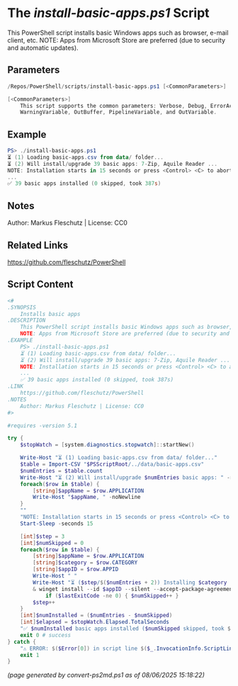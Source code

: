 The *install-basic-apps.ps1* Script
===========================

This PowerShell script installs basic Windows apps such as browser, e-mail client, etc.
NOTE: Apps from Microsoft Store are preferred (due to security and automatic updates).

Parameters
----------
```powershell
/Repos/PowerShell/scripts/install-basic-apps.ps1 [<CommonParameters>]

[<CommonParameters>]
    This script supports the common parameters: Verbose, Debug, ErrorAction, ErrorVariable, WarningAction, 
    WarningVariable, OutBuffer, PipelineVariable, and OutVariable.
```

Example
-------
```powershell
PS> ./install-basic-apps.ps1
⏳ (1) Loading basic-apps.csv from data/ folder...
⏳ (2) Will install/upgrade 39 basic apps: 7-Zip, Aquile Reader ...
NOTE: Installation starts in 15 seconds or press <Control> <C> to abort...
...
✅ 39 basic apps installed (0 skipped, took 387s)

```

Notes
-----
Author: Markus Fleschutz | License: CC0

Related Links
-------------
https://github.com/fleschutz/PowerShell

Script Content
--------------
```powershell
<#
.SYNOPSIS
	Installs basic apps
.DESCRIPTION
	This PowerShell script installs basic Windows apps such as browser, e-mail client, etc.
	NOTE: Apps from Microsoft Store are preferred (due to security and automatic updates). 
.EXAMPLE
	PS> ./install-basic-apps.ps1
	⏳ (1) Loading basic-apps.csv from data/ folder...
	⏳ (2) Will install/upgrade 39 basic apps: 7-Zip, Aquile Reader ...
	NOTE: Installation starts in 15 seconds or press <Control> <C> to abort...
	...
	✅ 39 basic apps installed (0 skipped, took 387s)
.LINK
	https://github.com/fleschutz/PowerShell
.NOTES
	Author: Markus Fleschutz | License: CC0
#>

#requires -version 5.1

try {
	$stopWatch = [system.diagnostics.stopwatch]::startNew()

	Write-Host "⏳ (1) Loading basic-apps.csv from data/ folder..."
	$table = Import-CSV "$PSScriptRoot/../data/basic-apps.csv"
	$numEntries = $table.count
	Write-Host "⏳ (2) Will install/upgrade $numEntries basic apps: " -noNewline
	foreach($row in $table) {
		[string]$appName = $row.APPLICATION
		Write-Host "$appName, " -noNewline
	}
	""
	"NOTE: Installation starts in 15 seconds or press <Control> <C> to abort..."
	Start-Sleep -seconds 15

	[int]$step = 3
	[int]$numSkipped = 0
	foreach($row in $table) {
		[string]$appName = $row.APPLICATION
		[string]$category = $row.CATEGORY
		[string]$appID = $row.APPID
		Write-Host " "
		Write-Host "⏳ ($step/$($numEntries + 2)) Installing $category '$appName'..."
		& winget install --id $appID --silent --accept-package-agreements --accept-source-agreements
        	if ($lastExitCode -ne 0) { $numSkipped++ }
		$step++
	}
	[int]$numInstalled = ($numEntries - $numSkipped)
	[int]$elapsed = $stopWatch.Elapsed.TotalSeconds
	"✅ $numInstalled basic apps installed ($numSkipped skipped, took $($elapsed)s)"
	exit 0 # success
} catch {
	"⚠️ ERROR: $($Error[0]) in script line $($_.InvocationInfo.ScriptLineNumber)."
	exit 1
}
```

*(page generated by convert-ps2md.ps1 as of 08/06/2025 15:18:22)*
